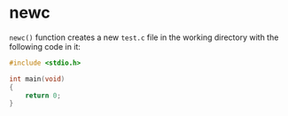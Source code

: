 # newc
`newc()` function creates a new `test.c` file in the working directory 
with the following code in it:

```C
#include <stdio.h>

int main(void)
{
    return 0;
}
```
